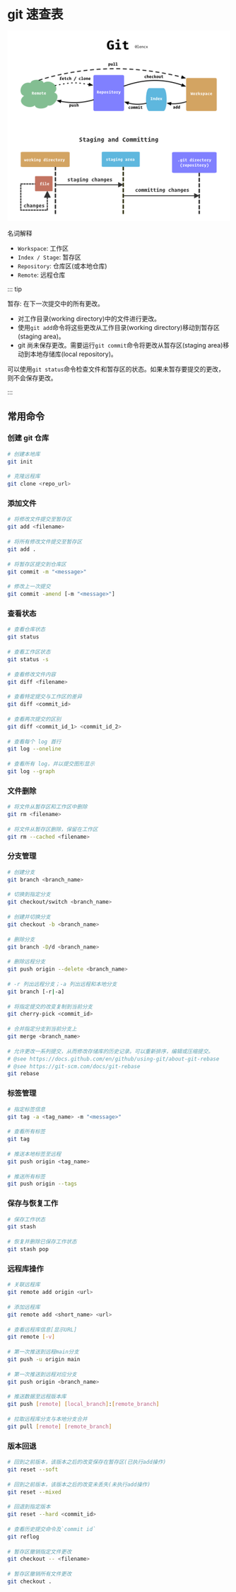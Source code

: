 # git 速查表

![git](../public/images/git.png)

名词解释

- `Workspace`: 工作区
- `Index / Stage`: 暂存区
- `Repository`: 仓库区(或本地仓库)
- `Remote`: 远程仓库

::: tip

暂存: 在下一次提交中的所有更改。

- 对工作目录(working directory)中的文件进行更改。
- 使用`git add`命令将这些更改从工作目录(working directory)移动到暂存区(staging area)。
- git 尚未保存更改。需要运行`git commit`命令将更改从暂存区(staging area)移动到本地存储库(local repository)。

可以使用`git status`命令检查文件和暂存区的状态。如果未暂存要提交的更改，则不会保存更改。

:::

## 常用命令

### 创建 git 仓库

```bash
# 创建本地库
git init

# 克隆远程库
git clone <repo_url>
```

### 添加文件

```bash
# 将修改文件提交至暂存区
git add <filename>

# 将所有修改文件提交至暂存区
git add .

# 将暂存区提交到仓库区
git commit -m "<message>"

# 修改上一次提交
git commit -amend [-m "<message>"]
```

### 查看状态

```bash
# 查看仓库状态
git status

# 查看工作区状态
git status -s

# 查看修改文件内容
git diff <filename>

# 查看特定提交与工作区的差异
git diff <commit_id>

# 查看两次提交的区别
git diff <commit_id_1> <commit_id_2>

# 查看每个 log 首行
git log --oneline

# 查看所有 log，并以提交图形显示
git log --graph
```

### 文件删除

```bash
# 将文件从暂存区和工作区中删除
git rm <filename>

# 将文件从暂存区删除，保留在工作区
git rm --cached <filename>
```

### 分支管理

```bash
# 创建分支
git branch <branch_name>

# 切换到指定分支
git checkout/switch <branch_name>

# 创建并切换分支
git checkout -b <branch_name>

# 删除分支
git branch -D/d <branch_name>

# 删除远程分支
git push origin --delete <branch_name>

# -r 列出远程分支；-a 列出远程和本地分支
git branch [-r|-a]

# 将指定提交的改变复制到当前分支
git cherry-pick <commit_id>

# 合并指定分支到当前分支上
git merge <branch_name>

# 允许更改一系列提交，从而修改存储库的历史记录。可以重新排序，编辑或压缩提交。
# @see https://docs.github.com/en/github/using-git/about-git-rebase
# @see https://git-scm.com/docs/git-rebase
git rebase
```

### 标签管理

```bash
# 指定标签信息
git tag -a <tag_name> -m "<message>"

# 查看所有标签
git tag

# 推送本地标签至远程
git push origin <tag_name>

# 推送所有标签
git push origin --tags
```

### 保存与恢复工作

```bash
# 保存工作状态
git stash

# 恢复并删除已保存工作状态
git stash pop
```

### 远程库操作

```bash
# 关联远程库
git remote add origin <url>

# 添加远程库
git remote add <short_name> <url>

# 查看远程库信息[显示URL]
git remote [-v]

# 第一次推送到远程main分支
git push -u origin main

# 第一次推送到远程对应分支
git push origin <branch_name>

# 推送数据至远程版本库
git push [remote] [local_branch]:[remote_branch]

# 拉取远程库分支与本地分支合并
git pull [remote] [remote_branch]
```

### 版本回退

```bash
# 回到之前版本，该版本之后的改变保存在暂存区(已执行add操作)
git reset --soft

# 回到之前版本，该版本之后的改变未丢失(未执行add操作)
git reset --mixed

# 回退到指定版本
git reset --hard <commit_id>

# 查看历史提交命令及`commit id`
git reflog

# 暂存区撤销指定文件更改
git checkout -- <filename>

# 暂存区撤销所有文件更改
git checkout .
```
